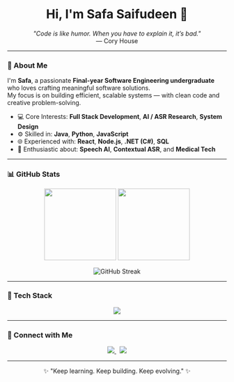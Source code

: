<!-- Intro Banner -->
<h1 align="center">Hi, I'm Safa Saifudeen 👋</h1>
<p align="center">
  <i>"Code is like humor. When you have to explain it, it’s bad."</i><br/>
  — Cory House
</p>

---

### 🌟 About Me

I'm **Safa**, a passionate **Final-year Software Engineering undergraduate** who loves crafting meaningful software solutions.  
My focus is on building efficient, scalable systems — with clean code and creative problem-solving.

- 💻 Core Interests: **Full Stack Development**, **AI / ASR Research**, **System Design**
- ⚙️ Skilled in: **Java**, **Python**, **JavaScript**
- 🌐 Experienced with: **React**, **Node.js**, **.NET (C#)**, **SQL**
- 🚀 Enthusiastic about: **Speech AI**, **Contextual ASR**, and **Medical Tech**

---

### 📊 GitHub Stats

<p align="center">
  <img src="https://github-readme-stats.vercel.app/api?username=SafaSaifudeen&show_icons=true&theme=tokyonight&hide_border=true&bg_color=0D1117&rank_icon=github" height="165" />
  <img src="https://github-readme-stats.vercel.app/api/top-langs/?username=SafaSaifudeen&layout=compact&theme=tokyonight&hide_border=true&bg_color=0D1117" height="165" />
</p>

<p align="center">
  <img src="https://streak-stats.demolab.com?user=SafaSaifudeen&theme=tokyonight&hide_border=true&background=0D1117" alt="GitHub Streak" />
</p>

---

### 🧰 Tech Stack

<p align="center">
  <img src="https://skillicons.dev/icons?i=java,python,js,ts,react,nodejs,angular,html,css,tailwind,cs,dotnet,sqlite,mysql,git,github,vscode" />
</p>

---

### 💼 Connect with Me

<p align="center">
  <a href="https://www.linkedin.com/in/safa-saifudeen-2a4506232/">
    <img src="https://img.shields.io/badge/LinkedIn-blue?style=for-the-badge&logo=linkedin&logoColor=white" />
  </a>
  &nbsp;
  <a href="mailto:safasaifudeen@example.com">
    <img src="https://img.shields.io/badge/Email-D14836?style=for-the-badge&logo=gmail&logoColor=white" />
  </a>
</p>

---

<p align="center">
  ✨ "Keep learning. Keep building. Keep evolving." ✨
</p>
